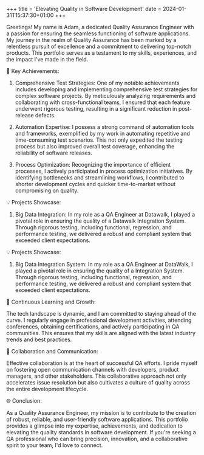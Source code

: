 +++
title = 'Elevating Quality in Software Development'
date = 2024-01-31T15:37:30+01:00
+++

Greetings! 
My name is Adam, a dedicated Quality Assurance Engineer with a passion for ensuring the seamless functioning 
of software applications. My journey in the realm of Quality Assurance has been marked by a relentless pursuit of 
excellence and a commitment to delivering top-notch products. This portfolio serves as a testament to my skills, 
experiences, and the impact I've made in the field.


🌟 Key Achievements:

1. Comprehensive Test Strategies:
One of my notable achievements includes developing and implementing comprehensive test strategies for complex software 
projects. By meticulously analyzing requirements and collaborating with cross-functional teams, I ensured that each 
feature underwent rigorous testing, resulting in a significant reduction in post-release defects.

2. Automation Expertise:
I possess a strong command of automation tools and frameworks, exemplified by my work in automating repetitive and 
time-consuming test scenarios. This not only expedited the testing process but also improved overall test coverage, 
enhancing the reliability of software releases.

3. Process Optimization:
Recognizing the importance of efficient processes, I actively participated in process optimization initiatives. 
By identifying bottlenecks and streamlining workflows, I contributed to shorter development cycles and quicker 
time-to-market without compromising on quality.

💡 Projects Showcase:

1. Big Data Integration:
In my role as a QA Engineer at Datawalk, I played a pivotal role in ensuring the quality of a Datawalk Integration 
System. Through rigorous testing, including functional, regression, and performance testing, we delivered a robust 
and compliant system that exceeded client expectations.


💡 Projects Showcase:

1. Big Data Integration System:
In my role as a QA Engineer at DataWalk, I played a pivotal role in ensuring the quality of a Integration System. 
Through rigorous testing, including functional, regression, and performance testing, we delivered a robust and 
compliant system that exceeded client expectations.


🚀 Continuous Learning and Growth:

The tech landscape is dynamic, and I am committed to staying ahead of the curve. I regularly engage in professional 
development activities, attending conferences, obtaining certifications, and actively participating in QA communities. 
This ensures that my skills are aligned with the latest industry trends and best practices.


👥 Collaboration and Communication:

Effective collaboration is at the heart of successful QA efforts. I pride myself on fostering open communication 
channels with developers, product managers, and other stakeholders. This collaborative approach not only accelerates 
issue resolution but also cultivates a culture of quality across the entire development lifecycle.

🌐 Conclusion:

As a Quality Assurance Engineer, my mission is to contribute to the creation of robust, reliable, and user-friendly 
software applications. This portfolio provides a glimpse into my expertise, achievements, and dedication to elevating 
the quality standards in software development. If you're seeking a QA professional who can bring precision, innovation, 
and a collaborative spirit to your team, I'd love to connect.



